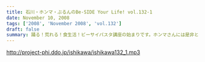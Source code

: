 ```yaml
---
title: 石川・ホンマ・ぶるんのBe-SIDE Your Life! vol.132-1
date: November 10, 2008
tags: ['2008', 'November 2008', 'vol.132']
draft: false
summary: 踊る！荒れる！食生活！ビーサイパスタ講座の始まりです。ホンマさんには是非とも寸胴鍋をプレゼントしたいものです・・・NAMAE
---
```


http://project-phi.ddo.jp/ishikawa/ishikawa132_1.mp3